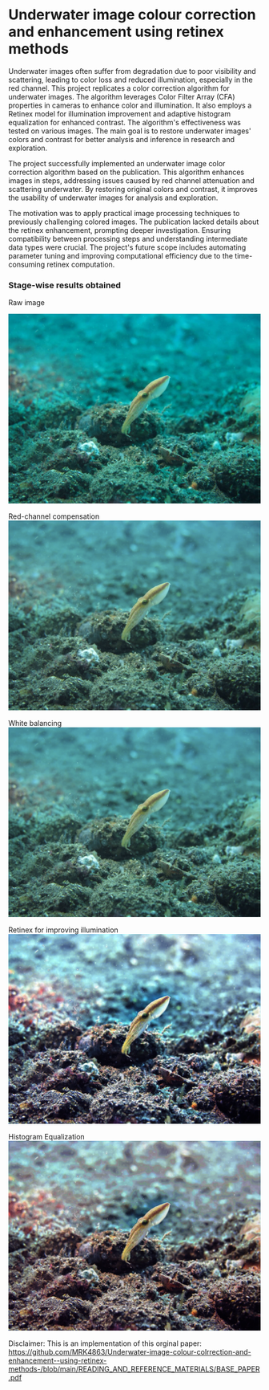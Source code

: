 # Underwater image colour correction and enhancement using retinex methods 

Underwater images often suffer from degradation due to poor visibility and scattering, leading to color loss and reduced illumination, especially in the red channel. This project replicates a color correction algorithm for underwater images. The algorithm leverages Color Filter Array (CFA) properties in cameras to enhance color and illumination. It also employs a Retinex model for illumination improvement and adaptive histogram equalization for enhanced contrast. The algorithm's effectiveness was tested on various images. The main goal is to restore underwater images' colors and contrast for better analysis and inference in research and exploration.

The project successfully implemented an underwater image color correction algorithm based on the publication. This algorithm enhances images in steps, addressing issues caused by red channel attenuation and scattering underwater. By restoring original colors and contrast, it improves the usability of underwater images for analysis and exploration.

The motivation was to apply practical image processing techniques to previously challenging colored images. The publication lacked details about the retinex enhancement, prompting deeper investigation. Ensuring compatibility between processing steps and understanding intermediate data types were crucial. The project's future scope includes automating parameter tuning and improving computational efficiency due to the time-consuming retinex computation.

### Stage-wise results obtained
Raw image

<img src = "IMAGE_RESULTS/1_raw_img_8_FRANKLE.png " alt="Raw image" />

Red-channel compensation
<img src="IMAGE_RESULTS/2_red_channel_8_FRANKLE.png" alt="Red-channel compensation" />

White balancing
<img src="IMAGE_RESULTS/2_red_channel_8_FRANKLE.png" alt="Red-channel compensation" />

Retinex for improving illumination
<img src="IMAGE_RESULTS/4_img_retinex_rgb_8_FRANKLE.png" alt="Retinex" />

Histogram Equalization
<img src="IMAGE_RESULTS/5_histeq_img_8_FRANKLE.png" alt="Histogram Equalization" />

Disclaimer:
This is an implementation of this orginal paper: https://github.com/MRK4863/Underwater-image-colour-colrrection-and-enhancement--using-retinex-methods-/blob/main/READING_AND_REFERENCE_MATERIALS/BASE_PAPER.pdf

